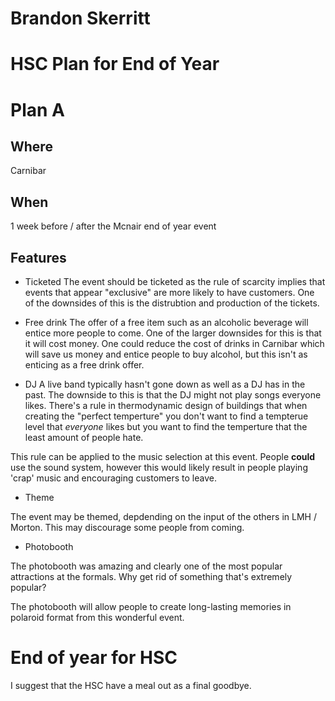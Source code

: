 # Brandon Skerritt
# HSC Plan for End of Year


<!-- @import "[TOC]" {cmd="toc" depthFrom=1 depthTo=6 orderedList=false} -->


# Plan A

## Where

Carnibar

## When
1 week before / after the Mcnair end of year event

## Features

- Ticketed
The event should be ticketed as the rule of scarcity implies that events that appear "exclusive" are more likely to have customers. One of the downsides of this is the distrubtion and production of the tickets.

- Free drink
The offer of a free item such as an alcoholic beverage will entice more people to come. One of the larger downsides for this is that it will cost money. One could reduce the cost of drinks in Carnibar which will save us money and entice people to buy alcohol, but this isn't as enticing as a free drink offer.

- DJ
A live band typically hasn't gone down as well as a DJ has in the past. The downside to this is that the DJ might not play songs everyone likes. There's a rule in thermodynamic design of buildings that when creating the "perfect temperture" you don't want to find a tempterue level that *everyone* likes but you want to find the temperture that the least amount of people hate. 

This rule can be applied to the music selection at this event. People **could** use the sound system, however this would likely result in people playing 'crap' music and encouraging customers to leave.

- Theme

The event may be themed, depdending on the input of the others in LMH / Morton. This may discourage some people from coming.

- Photobooth

The photobooth was amazing and clearly one of the most popular attractions at the formals. Why get rid of something that's extremely popular?

The photobooth will allow people to create long-lasting memories in polaroid format from this wonderful event.

# End of year for HSC

I suggest that the HSC have a meal out as a final goodbye.